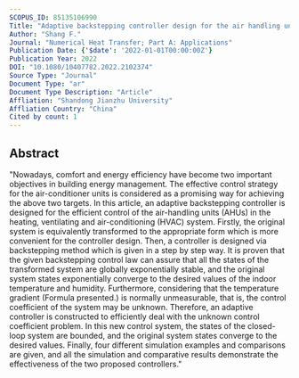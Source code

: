 ```yaml
---
SCOPUS_ID: 85135106990
Title: "Adaptive backstepping controller design for the air handling units of the HVAC system"
Author: "Shang F."
Journal: "Numerical Heat Transfer; Part A: Applications"
Publication Date: {'$date': '2022-01-01T00:00:00Z'}
Publication Year: 2022
DOI: "10.1080/10407782.2022.2102374"
Source Type: "Journal"
Document Type: "ar"
Document Type Description: "Article"
Affliation: "Shandong Jianzhu University"
Affliation Country: "China"
Cited by count: 1
---
```


## Abstract
"Nowadays, comfort and energy efficiency have become two important objectives in building energy management. The effective control strategy for the air-conditioner units is considered as a promising way for achieving the above two targets. In this article, an adaptive backstepping controller is designed for the efficient control of the air-handling units (AHUs) in the heating, ventilating and air-conditioning (HVAC) system. Firstly, the original system is equivalently transformed to the appropriate form which is more convenient for the controller design. Then, a controller is designed via backstepping method which is given in a step by step way. It is proven that the given backstepping control law can assure that all the states of the transformed system are globally exponentially stable, and the original system states exponentially converge to the desired values of the indoor temperature and humidity. Furthermore, considering that the temperature gradient (Formula presented.) is normally unmeasurable, that is, the control coefficient of the system may be unknown. Therefore, an adaptive controller is constructed to efficiently deal with the unknown control coefficient problem. In this new control system, the states of the closed-loop system are bounded, and the original system states converge to the desired values. Finally, four different simulation examples and comparisons are given, and all the simulation and comparative results demonstrate the effectiveness of the two proposed controllers."
